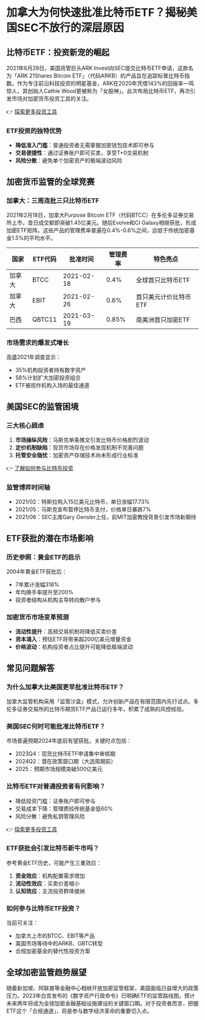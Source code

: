 # 加拿大为何快速批准比特币ETF？揭秘美国SEC不放行的深层原因

## 比特币ETF：投资新宠的崛起

2021年6月28日，美国资管巨头ARK Invest向SEC提交比特币ETF申请，这款名为「ARK 21Shares Bitcoin ETF」（代码ARKB）的产品旨在追踪标普比特币指数。作为专注前沿科技投资的明星基金，ARK在2020年凭借143%的回报率一鸣惊人，其创始人Cathie Wood更被称为「女股神」。此次布局比特币ETF，再次引发市场对加密货币投资工具的关注。

👉 [探索更多投资工具](https://bit.ly/okx_welcome)

### ETF投资的独特优势
- **降低准入门槛**：普通投资者无需掌握加密钱包技术即可参与
- **交易便捷性**：通过证券账户即可买卖，享受T+0交易机制
- **风险分散**：避免单个加密资产的极端波动风险

## 加密货币监管的全球竞赛

### 加拿大：三周连批三只比特币ETF

2021年2月18日，加拿大Purpose Bitcoin ETF（代码BTCC）在多伦多证券交易所上市，首日成交额即突破1.45亿美元。随后Evolve和CI Galaxy相继获批，形成加密ETF矩阵。这些产品的管理费率普遍在0.4%-0.6%之间，远低于传统加密基金1.5%的平均水平。

| 国家    | ETF代码 | 批准时间      | 管理费率 | 特色亮点                |
|---------|---------|---------------|----------|-------------------------|
| 加拿大  | BTCC    | 2021-02-18    | 0.4%     | 全球首只比特币ETF       |
| 加拿大  | EBIT    | 2021-02-26    | 0.6%     | 首只美元计价比特币ETF   |
| 巴西    | QBTC11  | 2021-03-19    | 0.85%    | 南美洲首只加密ETF       |

### 市场需求的爆发式增长
高盛2021年调查显示：
- 35%机构投资者持有数字资产
- 58%计划扩大加密投资组合
- ETF被视作机构入场的最佳通道

## 美国SEC的监管困境

### 三大核心顾虑
1. **市场操纵风险**：马斯克单条推文引发比特币价格剧烈波动
2. **定价机制缺陷**：现货市场存在价格发现机制不完善问题
3. **托管安全隐忧**：加密资产存储技术尚未形成行业标准

👉 [了解如何参与比特币投资](https://bit.ly/okx_welcome)

### 监管博弈时间轴
- 2021/02：特斯拉购入15亿美元比特币，单日涨幅17.73%
- 2021/05：马斯克宣布暂停比特币支付，价格单日暴跌7%
- 2021/06：SEC主席Gary Gensler上任，前MIT加密教授背景引发市场新期待

## ETF获批的潜在市场影响

### 历史参照：黄金ETF的启示
2004年黄金ETF获批后：
- 7年累计涨幅318%
- 年均换手率提升至200%
- 投资者结构从机构主导转向散户参与

### 加密货币市场变革预测
- **流动性提升**：高频交易机制将降低买卖价差
- **资本涌入**：预估ETF将带来超200亿美元增量资金
- **价格波动**：机构投资者占比提升可能降低极端波动

## 常见问题解答

### 为什么加拿大比美国更早批准比特币ETF？
加拿大监管机构采用「监管沙盒」模式，允许创新产品在有限范围内先行试点。多伦多证券交易所的比特币期货ETF产品已运行多年，积累了成熟的风控经验。

### 美国SEC何时可能批准比特币ETF？
市场普遍预期2024年底前有望获批。关键时点包括：
- 2023Q4：现货比特币ETF申请集中审核期
- 2024Q2：潜在政策窗口期（大选周期前）
- 2025：预期市场规模突破500亿美元

### 比特币ETF对普通投资者有何影响？
- 降低投资门槛：证券账户即可参与
- 交易成本下降：管理费较传统基金低60%
- 风险分散：避免私钥管理风险

👉 [探索更多投资工具](https://bit.ly/okx_welcome)

### ETF获批会引发比特币新牛市吗？
参考黄金ETF历史，可能产生三重效应：
1. **资金效应**：机构配置需求增加
2. **流动性效应**：买卖价差缩小
3. **认知效应**：主流投资群体接纳

### 如何参与比特币ETF投资？
当前可关注：
- 加拿大上市的BTCC、EBIT等产品
- 美国市场等待中的ARKB、GBTC转型
- 合规加密基金的替代性投资方案

## 全球加密监管趋势展望

随着新加坡、阿联酋等金融中心相继开放加密监管框架，美国面临日益增大的政策压力。2023年白宫发布的《数字资产行政命令》已明确ETF的监管路线图，预计未来两年将成为全球加密金融基础设施建设的关键窗口期。对于投资者而言，把握ETF这个「合规通道」，将是参与数字经济革命的重要切入点。